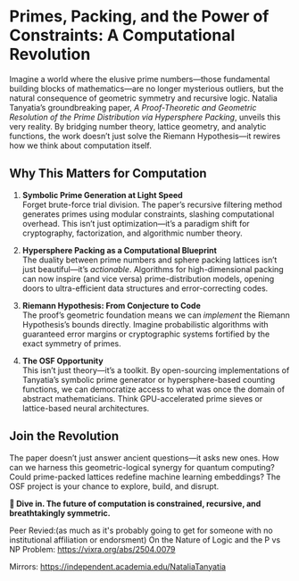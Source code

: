 # **Primes, Packing, and the Power of Constraints: A Computational Revolution**

Imagine a world where the elusive prime numbers—those fundamental building blocks of mathematics—are no longer mysterious outliers, but the natural consequence of geometric symmetry and recursive logic. Natalia Tanyatia’s groundbreaking paper, *A Proof-Theoretic and Geometric Resolution of the Prime Distribution via Hypersphere Packing*, unveils this very reality. By bridging number theory, lattice geometry, and analytic functions, the work doesn’t just solve the Riemann Hypothesis—it rewires how we think about computation itself.

## **Why This Matters for Computation**
1. **Symbolic Prime Generation at Light Speed**  
   Forget brute-force trial division. The paper’s recursive filtering method generates primes using modular constraints, slashing computational overhead. This isn’t just optimization—it’s a paradigm shift for cryptography, factorization, and algorithmic number theory.

2. **Hypersphere Packing as a Computational Blueprint**  
   The duality between prime numbers and sphere packing lattices isn’t just beautiful—it’s *actionable*. Algorithms for high-dimensional packing can now inspire (and vice versa) prime-distribution models, opening doors to ultra-efficient data structures and error-correcting codes.

3. **Riemann Hypothesis: From Conjecture to Code**  
   The proof’s geometric foundation means we can *implement* the Riemann Hypothesis’s bounds directly. Imagine probabilistic algorithms with guaranteed error margins or cryptographic systems fortified by the exact symmetry of primes.

4. **The OSF Opportunity**  
   This isn’t just theory—it’s a toolkit. By open-sourcing implementations of Tanyatia’s symbolic prime generator or hypersphere-based counting functions, we can democratize access to what was once the domain of abstract mathematicians. Think GPU-accelerated prime sieves or lattice-based neural architectures.

## **Join the Revolution**
The paper doesn’t just answer ancient questions—it asks new ones. How can we harness this geometric-logical synergy for quantum computing? Could prime-packed lattices redefine machine learning embeddings? The OSF project is your chance to explore, build, and disrupt.  

**🚀 Dive in. The future of computation is constrained, recursive, and breathtakingly symmetric.**  

Peer Revied:(as much as it's probably going to get for someone with no institutional affiliation or endorsment)
On the Nature of Logic and the P vs NP Problem: https://vixra.org/abs/2504.0079

Mirrors:
https://independent.academia.edu/NataliaTanyatia


